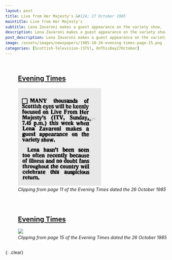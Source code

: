 ```yaml
---
layout: post
title: Live from Her Majesty's &#124; 27 October 1985
maintitle: Live from Her Majesty's
subtitle: Lena Zavaroni makes a guest appearance on the variety show.
description: Lena Zavaroni makes a guest appearance on the variety show.
post_description: Lena Zavaroni makes a guest appearance on the variety show.
image: /assets/images/newspapers/1985-10-26-evening-times-page-15.png
categories: [Scottish-Television-(STV), OnThisDay27October]
---
```


<figure class="fig1">
<figcaption>
<h2 id="evening"><a href="#evening">Evening Times</a></h2>
</figcaption>
<a href="/assets/images/newspapers/1985-10-26-evening-times-page-11-cropped.png"><img src="/assets/images/newspapers/1985-10-26-evening-times-page-11-cropped.png" class="full-width zoom-in" /></a>
<figcaption>
<cite>Clipping from page 11 of the Evening Times dated the 26 October 1985</cite>
</figcaption>
</figure>

<figure class="fig2">
<figcaption>
<h2 id="times"><a href="#times">Evening Times</a></h2>
</figcaption>
<a href="{{ page.image }}"><img src="{{ page.image }}" class="full-width zoom-in" /></a>
<figcaption>
<cite>Clipping from page 15 of the Evening Times dated the 26 October 1985</cite>
</figcaption>
</figure>

<br />{: .clear}

<style>
.fig1 {float:left; width:42.1%; }

.fig2 {float:right; width:55.9%;}

@media screen and (orientation:portrait) {.fig1, .fig2 {float:left; width:100%; margin-bottom:30px;}}
<style>
